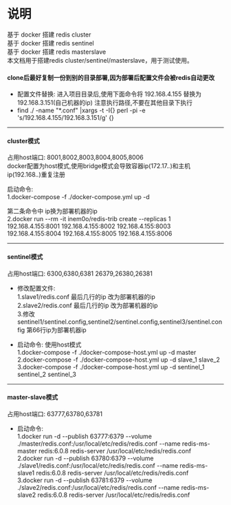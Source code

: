 # 说明
基于 docker 搭建 redis cluster  
基于 docker 搭建 redis sentinel   
基于 docker 搭建 redis masterslave   
本文档用于搭建redis cluster/sentinel/masterslave，用于测试使用。



#### clone后最好复制一份到别的目录部署,因为部署后配置文件会被redis自动更改


* 配置文件替换: 进入项目目录后,使用下面命令将 192.168.4.155 替换为 192.168.3.151(自己机器的ip) 注意执行路径,不要在其他目录下执行
* find ./ -name "*.conf" |xargs -t -I{} perl -pi -e 's/192.168.4.155/192.168.3.151/g' {}

------------ 

#### cluster模式
  占用host端口:  8001,8002,8003,8004,8005,8006    
  docker配置为host模式,使用bridge模式会导致容器ip(172.17.*.*)和主机ip(192.168.*.*)重复注册
  
  启动命令:   
  1.docker-compose -f ./docker-compose.yml up -d   
  
  第二条命令中 ip换为部署机器的ip    
  2.docker run --rm -it inem0o/redis-trib create --replicas 1 192.168.4.155:8001 192.168.4.155:8002 192.168.4.155:8003 192.168.4.155:8004 192.168.4.155:8005 192.168.4.155:8006   
  

---------
 
#### sentinel模式
占用host端口:  6300,6380,6381   26379,26380,26381
* 修改配置文件:   
   1.slave1/redis.conf 最后几行的ip 改为部署机器的ip   
   2.slave2/redis.conf 最后几行的ip 改为部署机器的ip   
   3.修改sentinel1/sentinel.config,sentinel2/sentinel.config,sentinel3/sentinel.config 第66行ip为部署机器ip
   
* 启动命令: 使用host模式  
  1.docker-compose -f ./docker-compose-host.yml up -d master    
  2.docker-compose -f ./docker-compose-host.yml up -d slave_1 slave_2    
  3.docker-compose -f ./docker-compose-host.yml up -d sentinel_1 sentinel_2 sentinel_3    
  
---------

#### master-slave模式
  占用host端口:  63777,63780,63781
  * 启动命令:   
  1.docker run -d  --publish 63777:6379 --volume ./master/redis.conf:/usr/local/etc/redis/redis.conf --name       redis-ms-master redis:6.0.8 redis-server /usr/local/etc/redis/redis.conf     
  2.docker run -d  --publish 63780:6379 --volume ./slave1/redis.conf:/usr/local/etc/redis/redis.conf --name       redis-ms-slave1 redis:6.0.8 redis-server /usr/local/etc/redis/redis.conf    
  3.docker run -d  --publish 63781:6379 --volume ./slave2/redis.conf:/usr/local/etc/redis/redis.conf --name       redis-ms-slave2 redis:6.0.8 redis-server /usr/local/etc/redis/redis.conf
     
